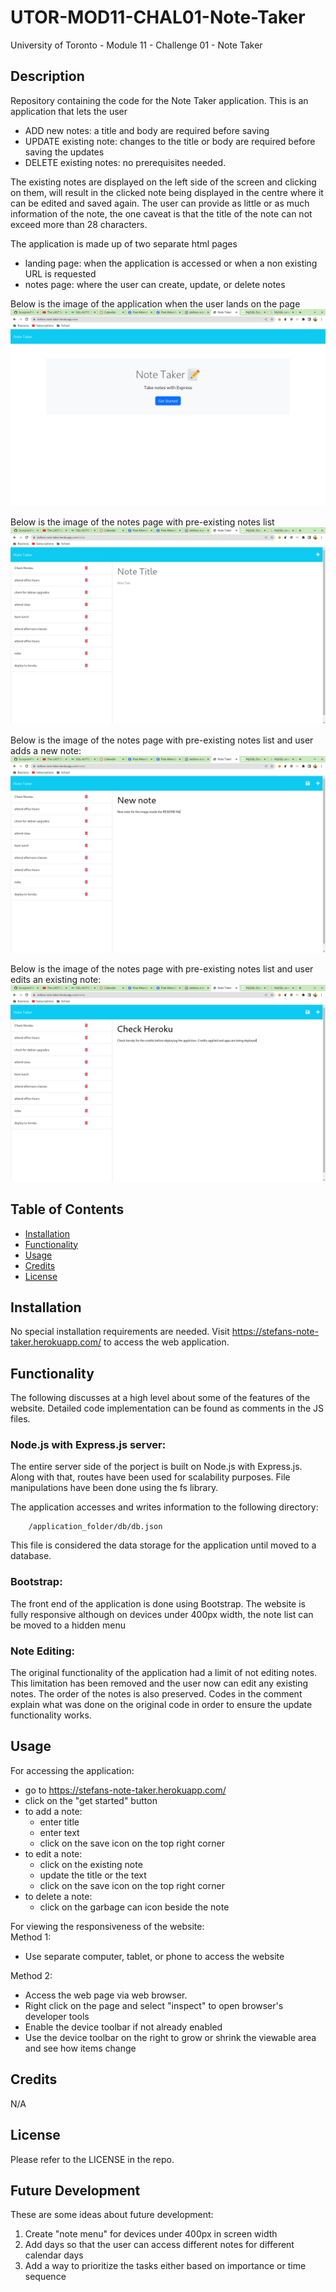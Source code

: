 # UTOR-MOD11-CHAL01-Note-Taker
University of Toronto - Module 11 - Challenge 01 - Note Taker

## Description

Repository containing the code for the Note Taker application. This is an application that lets the user 
- ADD new notes: a title and body are required before saving
- UPDATE existing note: changes to the title or body are required before saving the updates
- DELETE existing notes: no prerequisites needed. 

The existing notes are displayed on the left side of the screen and clicking on them, will result in the clicked note being displayed in the centre where it can be edited and saved again. The user can provide as little or as much information of the note, the one caveat is that the title of the note can not exceed more than 28 characters. 

The application is made up of two separate html pages
- landing page: when the application is accessed or when a non existing URL is requested
- notes page: where the user can create, update, or delete notes

Below is the image of the application when the user lands on the page
![Note Taker - Landing](./assets/images/NT-01-app-landing.png)

Below is the image of the notes page with pre-existing notes list
![Note Taker - Notes](./assets/images/NT-02-note-landing.png)

Below is the image of the notes page with pre-existing notes list and user adds a new note:
![Note Taker - Notes - Add new note](./assets/images/NT-03-note-entry.png)

Below is the image of the notes page with pre-existing notes list and user edits an existing note:
![Note Taker - Notes - Edit existing note](./assets/images/NT-04-node-edit.png)


## Table of Contents

- [Installation](#installation)
- [Functionality](#functionality)
- [Usage](#usage)
- [Credits](#credits)
- [License](#license)

## Installation

No special installation requirements are needed. Visit https://stefans-note-taker.herokuapp.com/ to access the web application.


## Functionality

The following discusses at a high level about some of the features of the website. Detailed code implementation can be found as comments in the JS files.

### Node.js with Express.js server:

The entire server side of the porject is built on Node.js with Express.js. Along with that, routes have been used for scalability purposes. File manipulations have been done using the fs library. 

The application accesses and writes information to the following directory:

        /application_folder/db/db.json

This file is considered the data storage for the application until moved to a database.


### Bootstrap:

The front end of the application is done using Bootstrap. The website is fully responsive although on devices under 400px width, the note list can be moved to a hidden menu


### Note Editing:

The original functionality of the application had a limit of not editing notes. This limitation has been removed and the user now can edit any existing notes. The order of the notes is also preserved. Codes in the comment explain what was done on the original code in order to ensure the update functionality works.


## Usage

For accessing the application:<br>

- go to https://stefans-note-taker.herokuapp.com/
- click on the "get started" button
- to add a note:
    - enter title
    - enter text
    - click on the save icon on the top right corner
- to edit a note:
    - click on the existing note
    - update the title or the text
    - click on the save icon on the top right corner
- to delete a note:
    - click on the garbage can icon beside the note

For viewing the responsiveness of the website:<br />
Method 1:
- Use separate computer, tablet, or phone to access the website

Method 2:
- Access the web page via web browser.
- Right click on the page and select "inspect" to open browser's developer tools
- Enable the device toolbar if not already enabled
- Use the device toolbar on the right to grow or shrink the viewable area and see how items change


## Credits

N/A

## License

Please refer to the LICENSE in the repo.


## Future Development

These are some ideas about future development:
1. Create "note menu" for devices under 400px in screen width
2. Add days so that the user can access different notes for different calendar days
3. Add a way to prioritize the tasks either based on importance or time sequence


